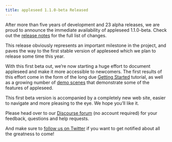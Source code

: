 ```yaml
---
title: appleseed 1.1.0-beta Released
---
```


After more than five years of development and 23 alpha releases, we are proud to announce the immediate availability of appleseed 1.1.0-beta. Check out the [release notes](https://github.com/appleseedhq/appleseed/releases/tag/1.1.0-beta) for the full list of changes.

This release obviously represents an important milestone in the project, and paves the way to the first stable version of appleseed which we plan to release some time this year.

With this first beta out, we’re now starting a huge effort to document appleseed and make it more accessible to newcomers. The first results of this effort come in the form of the long due [Getting Started](/docs/gettingstarted.html) tutorial, as well as a growing number of [demo scenes](/download.html#demo-scenes) that demonstrate some of the features of appleseed.

This first beta version is accompanied by a completely new web site, easier to navigate and more pleasing to the eye. We hope you’ll like it.

Please head over to our [Discourse forum](https://forum.appleseedhq.net/) (no account required) for your feedback, questions and help requests.

And make sure to [follow us on Twitter](https://twitter.com/appleseedhq) if you want to get notified about all the greatness to come!
